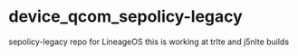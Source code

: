 # device_qcom_sepolicy-legacy
sepolicy-legacy repo for LineageOS 
this is working at trlte and j5nlte builds
